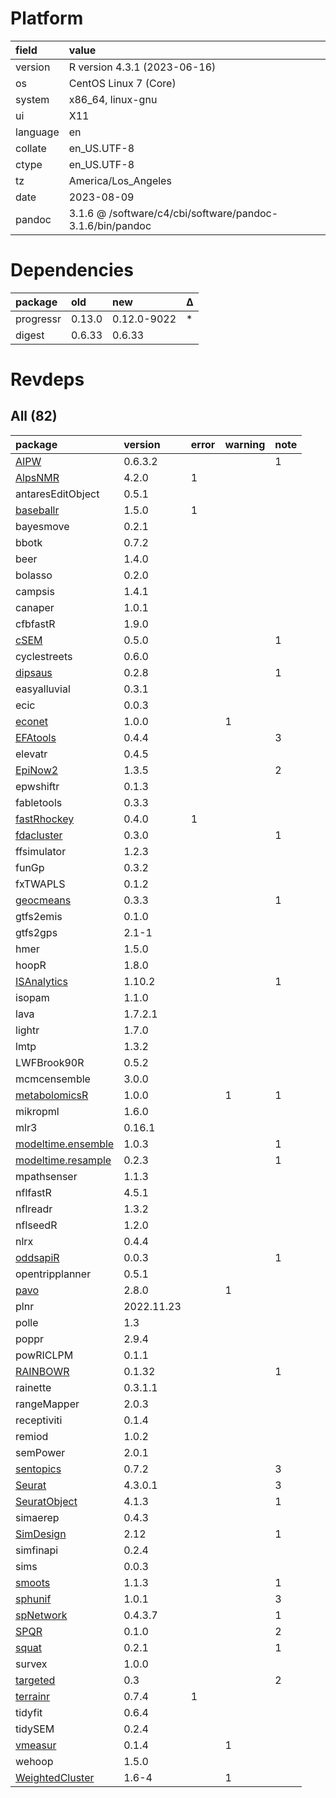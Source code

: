 # Platform

|field    |value                                                     |
|:--------|:---------------------------------------------------------|
|version  |R version 4.3.1 (2023-06-16)                              |
|os       |CentOS Linux 7 (Core)                                     |
|system   |x86_64, linux-gnu                                         |
|ui       |X11                                                       |
|language |en                                                        |
|collate  |en_US.UTF-8                                               |
|ctype    |en_US.UTF-8                                               |
|tz       |America/Los_Angeles                                       |
|date     |2023-08-09                                                |
|pandoc   |3.1.6 @ /software/c4/cbi/software/pandoc-3.1.6/bin/pandoc |

# Dependencies

|package   |old    |new         |Δ  |
|:---------|:------|:-----------|:--|
|progressr |0.13.0 |0.12.0-9022 |*  |
|digest    |0.6.33 |0.6.33      |   |

# Revdeps

## All (82)

|package            |version    |error |warning |note |
|:------------------|:----------|:-----|:-------|:----|
|[AIPW](problems.md#aipw)|0.6.3.2    |      |        |1    |
|[AlpsNMR](problems.md#alpsnmr)|4.2.0      |1     |        |     |
|antaresEditObject  |0.5.1      |      |        |     |
|[baseballr](problems.md#baseballr)|1.5.0      |1     |        |     |
|bayesmove          |0.2.1      |      |        |     |
|bbotk              |0.7.2      |      |        |     |
|beer               |1.4.0      |      |        |     |
|bolasso            |0.2.0      |      |        |     |
|campsis            |1.4.1      |      |        |     |
|canaper            |1.0.1      |      |        |     |
|cfbfastR           |1.9.0      |      |        |     |
|[cSEM](problems.md#csem)|0.5.0      |      |        |1    |
|cyclestreets       |0.6.0      |      |        |     |
|[dipsaus](problems.md#dipsaus)|0.2.8      |      |        |1    |
|easyalluvial       |0.3.1      |      |        |     |
|ecic               |0.0.3      |      |        |     |
|[econet](problems.md#econet)|1.0.0      |      |1       |     |
|[EFAtools](problems.md#efatools)|0.4.4      |      |        |3    |
|elevatr            |0.4.5      |      |        |     |
|[EpiNow2](problems.md#epinow2)|1.3.5      |      |        |2    |
|epwshiftr          |0.1.3      |      |        |     |
|fabletools         |0.3.3      |      |        |     |
|[fastRhockey](problems.md#fastrhockey)|0.4.0      |1     |        |     |
|[fdacluster](problems.md#fdacluster)|0.3.0      |      |        |1    |
|ffsimulator        |1.2.3      |      |        |     |
|funGp              |0.3.2      |      |        |     |
|fxTWAPLS           |0.1.2      |      |        |     |
|[geocmeans](problems.md#geocmeans)|0.3.3      |      |        |1    |
|gtfs2emis          |0.1.0      |      |        |     |
|gtfs2gps           |2.1-1      |      |        |     |
|hmer               |1.5.0      |      |        |     |
|hoopR              |1.8.0      |      |        |     |
|[ISAnalytics](problems.md#isanalytics)|1.10.2     |      |        |1    |
|isopam             |1.1.0      |      |        |     |
|lava               |1.7.2.1    |      |        |     |
|lightr             |1.7.0      |      |        |     |
|lmtp               |1.3.2      |      |        |     |
|LWFBrook90R        |0.5.2      |      |        |     |
|mcmcensemble       |3.0.0      |      |        |     |
|[metabolomicsR](problems.md#metabolomicsr)|1.0.0      |      |1       |1    |
|mikropml           |1.6.0      |      |        |     |
|mlr3               |0.16.1     |      |        |     |
|[modeltime.ensemble](problems.md#modeltimeensemble)|1.0.3      |      |        |1    |
|[modeltime.resample](problems.md#modeltimeresample)|0.2.3      |      |        |1    |
|mpathsenser        |1.1.3      |      |        |     |
|nflfastR           |4.5.1      |      |        |     |
|nflreadr           |1.3.2      |      |        |     |
|nflseedR           |1.2.0      |      |        |     |
|nlrx               |0.4.4      |      |        |     |
|[oddsapiR](problems.md#oddsapir)|0.0.3      |      |        |1    |
|opentripplanner    |0.5.1      |      |        |     |
|[pavo](problems.md#pavo)|2.8.0      |      |1       |     |
|plnr               |2022.11.23 |      |        |     |
|polle              |1.3        |      |        |     |
|poppr              |2.9.4      |      |        |     |
|powRICLPM          |0.1.1      |      |        |     |
|[RAINBOWR](problems.md#rainbowr)|0.1.32     |      |        |1    |
|rainette           |0.3.1.1    |      |        |     |
|rangeMapper        |2.0.3      |      |        |     |
|receptiviti        |0.1.4      |      |        |     |
|remiod             |1.0.2      |      |        |     |
|semPower           |2.0.1      |      |        |     |
|[sentopics](problems.md#sentopics)|0.7.2      |      |        |3    |
|[Seurat](problems.md#seurat)|4.3.0.1    |      |        |3    |
|[SeuratObject](problems.md#seuratobject)|4.1.3      |      |        |1    |
|simaerep           |0.4.3      |      |        |     |
|[SimDesign](problems.md#simdesign)|2.12       |      |        |1    |
|simfinapi          |0.2.4      |      |        |     |
|sims               |0.0.3      |      |        |     |
|[smoots](problems.md#smoots)|1.1.3      |      |        |1    |
|[sphunif](problems.md#sphunif)|1.0.1      |      |        |3    |
|[spNetwork](problems.md#spnetwork)|0.4.3.7    |      |        |1    |
|[SPQR](problems.md#spqr)|0.1.0      |      |        |2    |
|[squat](problems.md#squat)|0.2.1      |      |        |1    |
|survex             |1.0.0      |      |        |     |
|[targeted](problems.md#targeted)|0.3        |      |        |2    |
|[terrainr](problems.md#terrainr)|0.7.4      |1     |        |     |
|tidyfit            |0.6.4      |      |        |     |
|tidySEM            |0.2.4      |      |        |     |
|[vmeasur](problems.md#vmeasur)|0.1.4      |      |1       |     |
|wehoop             |1.5.0      |      |        |     |
|[WeightedCluster](problems.md#weightedcluster)|1.6-4      |      |1       |     |

